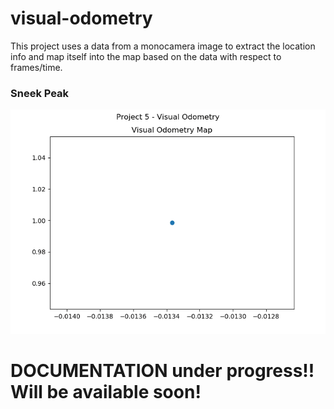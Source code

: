 # visual-odometry
This project uses a data from a monocamera image to extract the location info and map itself into the map based on the data with respect to frames/time.

<h3> Sneek Peak </h3>
<img src="img/vo.gif" alt="Visual Odometry GIF">

# DOCUMENTATION under progress!! Will be available soon!
